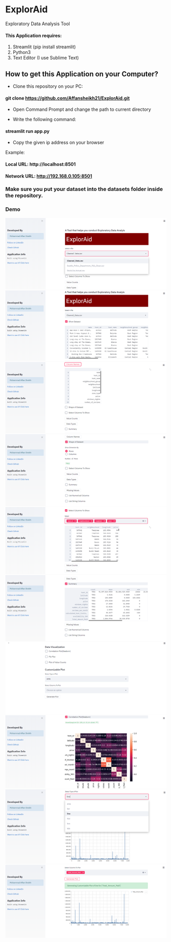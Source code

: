 # ExplorAid
Exploratory Data Analysis Tool 


#### This Application requires:
1. Streamlit (pip install streamlit)
2. Python3
3. Text Editor (I use Sublime Text)



## How to get this Application on your Computer?

* Clone this repository on your PC:

#### 	git clone https://github.com/Affansheikh21/ExplorAid.git

* Open Command Prompt and change the path to current directory

* Write the following command:

#### 	streamlit run app.py
* Copy the given ip address on your browser

Example:
#### Local URL: http://localhost:8501
#### Network URL: http://192.168.0.105:8501


### Make sure you put your dataset into the datasets folder inside the repository. 


### Demo
![](ss/1.png)
![](ss/2.png)
![](ss/3.png)
![](ss/4.png)
![](ss/5.png)
![](ss/6.png)
![](ss/7.png)
![](ss/8.png)
![](ss/9.png)
![](ss/10.png)
